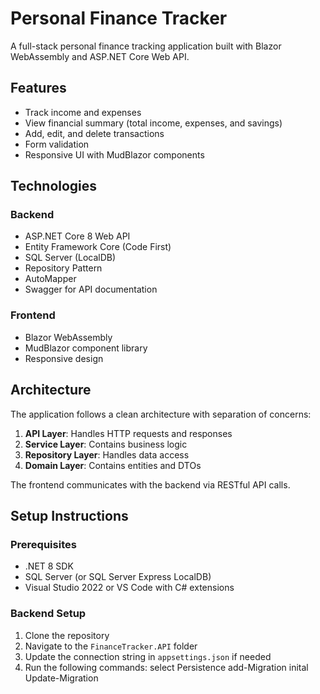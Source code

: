 # Personal Finance Tracker

A full-stack personal finance tracking application built with Blazor WebAssembly and ASP.NET Core Web API.

## Features

- Track income and expenses
- View financial summary (total income, expenses, and savings)
- Add, edit, and delete transactions
- Form validation
- Responsive UI with MudBlazor components

## Technologies

### Backend
- ASP.NET Core 8 Web API
- Entity Framework Core (Code First)
- SQL Server (LocalDB)
- Repository Pattern
- AutoMapper
- Swagger for API documentation

### Frontend
- Blazor WebAssembly
- MudBlazor component library
- Responsive design


## Architecture

The application follows a clean architecture with separation of concerns:

1. **API Layer**: Handles HTTP requests and responses
2. **Service Layer**: Contains business logic
3. **Repository Layer**: Handles data access
4. **Domain Layer**: Contains entities and DTOs

The frontend communicates with the backend via RESTful API calls.

## Setup Instructions

### Prerequisites

- .NET 8 SDK
- SQL Server (or SQL Server Express LocalDB)
- Visual Studio 2022 or VS Code with C# extensions

### Backend Setup

1. Clone the repository
2. Navigate to the `FinanceTracker.API` folder
3. Update the connection string in `appsettings.json` if needed
4. Run the following commands:
    select Persistence
    add-Migration inital
    Update-Migration